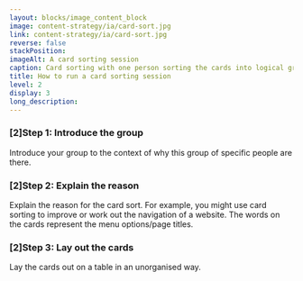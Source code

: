 ```yaml
---
layout: blocks/image_content_block
image: content-strategy/ia/card-sort.jpg
link: content-strategy/ia/card-sort.jpg
reverse: false
stackPosition:
imageAlt: A card sorting session 
caption: Card sorting with one person sorting the cards into logical groups and the other making notes about the session.
title: How to run a card sorting session
level: 2
display: 3
long_description: 
---
```

### [2]Step 1: Introduce the group
Introduce your group to the context of why this group of specific people are there.

### [2]Step 2: Explain the reason
Explain the reason for the card sort. For example, you might use card sorting to improve or work out the navigation of a website. The words on the cards represent the menu options/page titles.

### [2]Step 3: Lay out the cards
Lay the cards out on a table in an unorganised way.